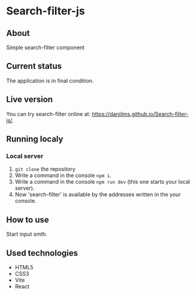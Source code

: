 # Search-filter-js

## About

Simple search-filter component

## Current status

The application is in final condition.

## Live version

You can try search-filter online at: https://daniilms.github.io/Search-filter-js/.

## Running localy

### Local server

1. `git clone` the repository
2. Write a command in the console `npm i`.
3. Write a command in the console `npm run dev` (this one starts your local server).
4. Now 'search-filter' is available by the addresses written in the your console.

## How to use

Start input smth.

## Used technologies

- HTML5
- CSS3
- Vite
- React

